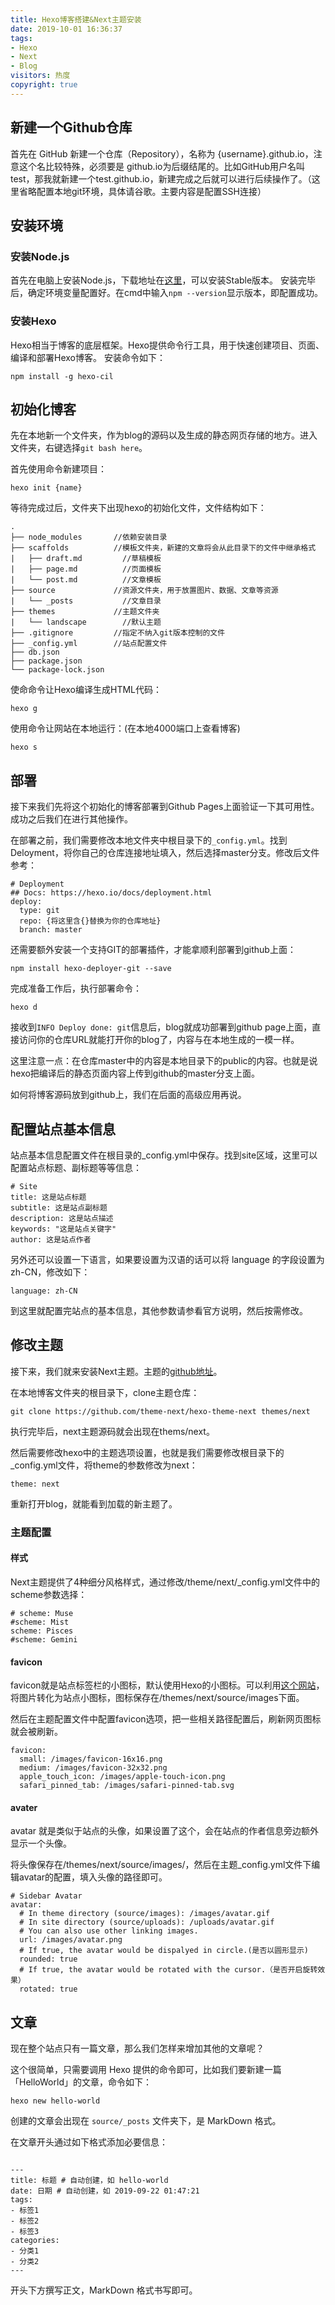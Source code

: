 ```yaml
---
title: Hexo博客搭建&Next主题安装
date: 2019-10-01 16:36:37
tags:
- Hexo
- Next
- Blog
visitors: 热度
copyright: true
---
```


## 新建一个Github仓库

首先在 GitHub 新建一个仓库（Repository），名称为 {username}.github.io，注意这个名比较特殊，必须要是 github.io为后缀结尾的。比如GitHub用户名叫test，那我就新建一个test.github.io，新建完成之后就可以进行后续操作了。（这里省略配置本地git环境，具体请谷歌。主要内容是配置SSH连接）

## 安装环境

### 安装Node.js

首先在电脑上安装Node.js，下载地址在[这里](https://nodejs.org/zh-cn/download/)，可以安装Stable版本。
安装完毕后，确定环境变量配置好。在cmd中输入``npm --version``显示版本，即配置成功。

### 安装Hexo

Hexo相当于博客的底层框架。Hexo提供命令行工具，用于快速创建项目、页面、编译和部署Hexo博客。
安装命令如下：
```shell
npm install -g hexo-cil
```

## 初始化博客

先在本地新一个文件夹，作为blog的源码以及生成的静态网页存储的地方。进入文件夹，右键选择``git bash here``。

首先使用命令新建项目：
```shell
hexo init {name}
```

等待完成过后，文件夹下出现hexo的初始化文件，文件结构如下：
```
.
├── node_modules       //依赖安装目录
├── scaffolds          //模板文件夹，新建的文章将会从此目录下的文件中继承格式
|   ├── draft.md         //草稿模板
|   ├── page.md          //页面模板
|   └── post.md          //文章模板
├── source             //资源文件夹，用于放置图片、数据、文章等资源
|   └── _posts           //文章目录
├── themes             //主题文件夹
|   └── landscape        //默认主题
├── .gitignore         //指定不纳入git版本控制的文件
├── _config.yml        //站点配置文件
├── db.json            
├── package.json
└── package-lock.json
```

使命命令让Hexo编译生成HTML代码：
```shell
hexo g
```

使用命令让网站在本地运行：(在本地4000端口上查看博客)
```shell
hexo s
```

## 部署

接下来我们先将这个初始化的博客部署到Github Pages上面验证一下其可用性。成功之后我们在进行其他操作。

在部署之前，我们需要修改本地文件夹中根目录下的``_config.yml``。找到Deloyment，将你自己的仓库连接地址填入，然后选择master分支。修改后文件参考：

```
# Deployment
## Docs: https://hexo.io/docs/deployment.html
deploy:
  type: git
  repo: {将这里含{}替换为你的仓库地址}
  branch: master
```

还需要额外安装一个支持GIT的部署插件，才能拿顺利部署到github上面：
```shell
npm install hexo-deployer-git --save
```


完成准备工作后，执行部署命令：
```shell
hexo d
```

接收到``INFO Deploy done: git``信息后，blog就成功部署到github page上面，直接访问你的仓库URL就能打开你的blog了，内容与在本地生成的一模一样。

这里注意一点：在仓库master中的内容是本地目录下的public的内容。也就是说hexo把编译后的静态页面内容上传到github的master分支上面。

如何将博客源码放到github上，我们在后面的高级应用再说。



## 配置站点基本信息

站点基本信息配置文件在根目录的_config.yml中保存。找到site区域，这里可以配置站点标题、副标题等等信息：

```shell
# Site
title: 这是站点标题
subtitle: 这是站点副标题
description: 这是站点描述
keywords: "这是站点关键字"
author: 这是站点作者
```

另外还可以设置一下语言，如果要设置为汉语的话可以将 language 的字段设置为 zh-CN，修改如下：

```shell
language: zh-CN
```

到这里就配置完站点的基本信息，其他参数请参看官方说明，然后按需修改。



## 修改主题

接下来，我们就来安装Next主题。主题的[github地址](https://github.com/theme-next/hexo-theme-next)。

在本地博客文件夹的根目录下，clone主题仓库：
```shell
git clone https://github.com/theme-next/hexo-theme-next themes/next
```
执行完毕后，next主题源码就会出现在thems/next。

然后需要修改hexo中的主题选项设置，也就是我们需要修改根目录下的_config.yml文件，将theme的参数修改为next：
```shell
theme: next
```
重新打开blog，就能看到加载的新主题了。

### 主题配置

#### 样式
Next主题提供了4种细分风格样式，通过修改/theme/next/_config.yml文件中的scheme参数选择：

```shell
# scheme: Muse
#scheme: Mist
scheme: Pisces
#scheme: Gemini
```

#### favicon

favicon就是站点标签栏的小图标，默认使用Hexo的小图标。可以利用[这个网站](https://realfavicongenerator.net)，将图片转化为站点小图标，图标保存在/themes/next/source/images下面。

然后在主题配置文件中配置favicon选项，把一些相关路径配置后，刷新网页图标就会被刷新。

```shell
favicon:
  small: /images/favicon-16x16.png
  medium: /images/favicon-32x32.png
  apple_touch_icon: /images/apple-touch-icon.png
  safari_pinned_tab: /images/safari-pinned-tab.svg
```

#### avater

avatar 就是类似于站点的头像，如果设置了这个，会在站点的作者信息旁边额外显示一个头像。

将头像保存在/themes/next/source/images/，然后在主题_config.yml文件下编辑avatar的配置，填入头像的路径即可。

```shell
# Sidebar Avatar
avatar:
  # In theme directory (source/images): /images/avatar.gif
  # In site directory (source/uploads): /uploads/avatar.gif
  # You can also use other linking images.
  url: /images/avatar.png
  # If true, the avatar would be dispalyed in circle.(是否以圆形显示)
  rounded: true
  # If true, the avatar would be rotated with the cursor.（是否开启旋转效果）
  rotated: true
```



## 文章

现在整个站点只有一篇文章，那么我们怎样来增加其他的文章呢？

这个很简单，只需要调用 Hexo 提供的命令即可，比如我们要新建一篇「HelloWorld」的文章，命令如下：

```shell
hexo new hello-world
```

创建的文章会出现在 `source/_posts` 文件夹下，是 MarkDown 格式。

在文章开头通过如下格式添加必要信息：

```shell

---
title: 标题 # 自动创建，如 hello-world
date: 日期 # 自动创建，如 2019-09-22 01:47:21
tags: 
- 标签1
- 标签2
- 标签3
categories:
- 分类1
- 分类2
---
```

开头下方撰写正文，MarkDown 格式书写即可。